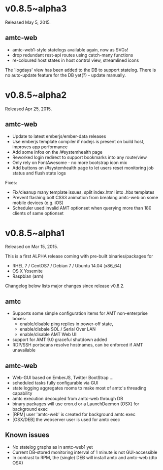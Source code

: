 v0.8.5~alpha3
=============

Released May 5, 2015.

## amtc-web ##

- amtc-web1-style statelogs available again, now as SVGs!
- drop redundant rest-api routes using catch-many functions
- re-coloured host states in host control view, streamlined icons

The 'logdays' view has been added to the DB to support statelog.
There is no auto-update feature for the DB yet(?) - update manually.


v0.8.5~alpha2
=============

Released Apr 25, 2015.

## amtc-web ##

- Update to latest emberjs/ember-data releases
- Use emberjs template compiler if nodejs is present on build host,
  improves app performance
- Add some infos on the /#systemhealth page
- Reworked login redirect to support bookmarks into any route/view
- Only rely on FontAwesome - no more bootstrap icon mix
- Add buttons on /#systemhealth page to let users reset
  monitoring job status and flush state logs

Fixes:

- Fix/cleanup many template issues, split index.html into .hbs templates
- Prevent flashing bolt CSS3 animation from breaking amtc-web on some
  mobile devices (e.g. iOS)
- Scheduler used invalid AMT optionset when querying more than 180
  clients of same optionset


v0.8.5~alpha1
=============

Released on Mar 15, 2015.

This is a first ALPHA release coming with pre-built binaries/packages for
* RHEL 7 / CentOS7 / Debian 7 / Ubuntu 14.04 (x86_64)
* OS X Yosemite
* Raspbian (arm)

Changelog below lists major changes since release v0.8.2.

## amtc ##

* Supports some simple configuration items for AMT non-enterprise boxes:
  - enable/disable ping replies in power-off state,
  - enable/disbale SOL / Serial Over LAN
  - enable/disable AMT Web UI
* support for AMT 9.0 graceful shutdown added
* RDP/SSH portscans resolve hostnames, can be enforced if AMT unavailable

## amtc-web ##

* Web-GUI based on EmberJS, Twitter BootStrap ...
* scheduled tasks fully configurable via GUI
* state logging aggregates rooms to make most of amtc's threading capability
* amtc execution decoupled from amtc-web through DB
* binary packages will use cron.d or a LaunchDaemon (OSX) for background exec
* [RPM] user 'amtc-web' is created for background amtc exec
* [OSX/DEB] the webserver user is used for amtc exec

## Known issues ##

* No statelog graphs as in amtc-web1 yet
* Current DB-stored monitoring interval of 1 minute is not GUI-accessible
* In contrast to RPM, the (single) DEB will install amtc and amtc-web (dto OSX)

